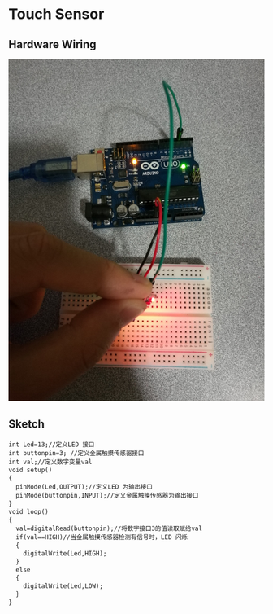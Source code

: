 # Touch Sensor

## Hardware Wiring
![Image](../../Examples/sensor-kit-for-arduino/032_touch.jpg)

## Sketch
```
int Led=13;//定义LED 接口
int buttonpin=3; //定义金属触摸传感器接口
int val;//定义数字变量val
void setup()
{
  pinMode(Led,OUTPUT);//定义LED 为输出接口
  pinMode(buttonpin,INPUT);//定义金属触摸传感器为输出接口
}
void loop()
{
  val=digitalRead(buttonpin);//将数字接口3的值读取赋给val
  if(val==HIGH)//当金属触摸传感器检测有信号时，LED 闪烁
  {
    digitalWrite(Led,HIGH);
  }
  else
  {
    digitalWrite(Led,LOW);
  }
}
```